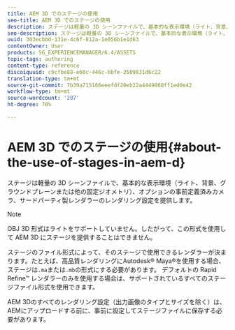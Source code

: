 ```yaml
---
title: AEM 3D でのステージの使用
seo-title: AEM 3D でのステージの使用
description: ステージは軽量の 3D シーンファイルで、基本的な表示環境（ライト、背景、グラウンドプレーンまたは他の固定ジオメトリ）、オプションの事前定義済みカメラ、サードパーティ製レンダラーのレンダリング設定を提供します。
seo-description: ステージは軽量の 3D シーンファイルで、基本的な表示環境（ライト、背景、グラウンドプレーンまたは他の固定ジオメトリ）、オプションの事前定義済みカメラ、サードパーティ製レンダラーのレンダリング設定を提供します。
uuid: 303ecbbd-131e-4c6f-812a-1e056b1e1d63
contentOwner: User
products: SG_EXPERIENCEMANAGER/6.4/ASSETS
topic-tags: authoring
content-type: reference
discoiquuid: cbcfbe88-e60c-446c-bbfe-2509831d6c22
translation-type: tm+mt
source-git-commit: 7b39a715166eeefdf20eb22a4449068ff1ed0e42
workflow-type: tm+mt
source-wordcount: '207'
ht-degree: 78%

---
```



# AEM 3D でのステージの使用{#about-the-use-of-stages-in-aem-d}

ステージは軽量の 3D シーンファイルで、基本的な表示環境（ライト、背景、グラウンドプレーンまたは他の固定ジオメトリ）、オプションの事前定義済みカメラ、サードパーティ製レンダラーのレンダリング設定を提供します。

>[!NOTE]
>
>OBJ 3D 形式はライトをサポートしていません。したがって、この形式を使用して AEM 3D にステージを提供することはできません。

ステージのファイル形式によって、そのステージで使用できるレンダラーが決まります。たとえば、高品質レンダリングにAutodesk® Maya®を使用する場合、ステージは`.ma`または`.mb`の形式にする必要があります。 デフォルトの Rapid Refine™ レンダラーのみを使用する場合は、サポートされているすべてのステージファイル形式を使用できます。

AEM 3Dのすべてのレンダリング設定（出力画像のタイプとサイズを除く）は、AEMにアップロードする前に、事前に設定してステージファイルに保存する必要があります。

